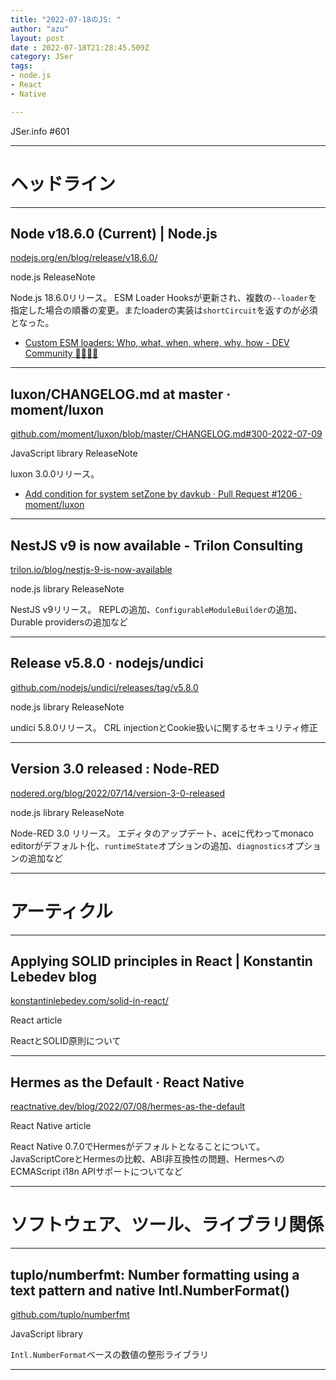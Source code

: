 ```yaml
---
title: "2022-07-18のJS: "
author: "azu"
layout: post
date : 2022-07-18T21:28:45.509Z
category: JSer
tags:
- node.js
- React
- Native

---
```


JSer.info #601

----

<h1 class="site-genre">ヘッドライン</h1>

----

## Node v18.6.0 (Current) | Node.js
[nodejs.org/en/blog/release/v18.6.0/](https://nodejs.org/en/blog/release/v18.6.0/ "Node v18.6.0 (Current) | Node.js")
<p class="jser-tags jser-tag-icon"><span class="jser-tag">node.js</span> <span class="jser-tag">ReleaseNote</span></p>

Node.js 18.6.0リリース。
ESM Loader Hooksが更新され、複数の`--loader`を指定した場合の順番の変更。またloaderの実装は`shortCircuit`を返すのが必須となった。

- [Custom ESM loaders: Who, what, when, where, why, how - DEV Community 👩‍💻👨‍💻](https://dev.to/jakobjingleheimer/custom-esm-loaders-who-what-when-where-why-how-4i1o "Custom ESM loaders: Who, what, when, where, why, how - DEV Community 👩‍💻👨‍💻")

----

## luxon/CHANGELOG.md at master · moment/luxon
[github.com/moment/luxon/blob/master/CHANGELOG.md#300-2022-07-09](https://github.com/moment/luxon/blob/master/CHANGELOG.md#300-2022-07-09 "luxon/CHANGELOG.md at master · moment/luxon")
<p class="jser-tags jser-tag-icon"><span class="jser-tag">JavaScript</span> <span class="jser-tag">library</span> <span class="jser-tag">ReleaseNote</span></p>

luxon 3.0.0リリース。

- [Add condition for system setZone by davkub · Pull Request #1206 · moment/luxon](https://github.com/moment/luxon/pull/1206 "Add condition for system setZone by davkub · Pull Request #1206 · moment/luxon")

----

## NestJS v9 is now available - Trilon Consulting
[trilon.io/blog/nestjs-9-is-now-available](https://trilon.io/blog/nestjs-9-is-now-available "NestJS v9 is now available - Trilon Consulting")
<p class="jser-tags jser-tag-icon"><span class="jser-tag">node.js</span> <span class="jser-tag">library</span> <span class="jser-tag">ReleaseNote</span></p>

NestJS v9リリース。
REPLの追加、`ConfigurableModuleBuilder`の追加、Durable providersの追加など


----

## Release v5.8.0 · nodejs/undici
[github.com/nodejs/undici/releases/tag/v5.8.0](https://github.com/nodejs/undici/releases/tag/v5.8.0 "Release v5.8.0 · nodejs/undici")
<p class="jser-tags jser-tag-icon"><span class="jser-tag">node.js</span> <span class="jser-tag">library</span> <span class="jser-tag">ReleaseNote</span></p>

undici 5.8.0リリース。
CRL injectionとCookie扱いに関するセキュリティ修正


----

## Version 3.0 released : Node-RED
[nodered.org/blog/2022/07/14/version-3-0-released](https://nodered.org/blog/2022/07/14/version-3-0-released "Version 3.0 released : Node-RED")
<p class="jser-tags jser-tag-icon"><span class="jser-tag">node.js</span> <span class="jser-tag">library</span> <span class="jser-tag">ReleaseNote</span></p>

Node-RED 3.0 リリース。
エディタのアップデート、aceに代わってmonaco editorがデフォルト化、`runtimeState`オプションの追加、`diagnostics`オプションの追加など


----
<h1 class="site-genre">アーティクル</h1>

----

## Applying SOLID principles in React | Konstantin Lebedev blog
[konstantinlebedev.com/solid-in-react/](https://konstantinlebedev.com/solid-in-react/ "Applying SOLID principles in React | Konstantin Lebedev blog")
<p class="jser-tags jser-tag-icon"><span class="jser-tag">React</span> <span class="jser-tag">article</span></p>

ReactとSOLID原則について


----

## Hermes as the Default · React Native
[reactnative.dev/blog/2022/07/08/hermes-as-the-default](https://reactnative.dev/blog/2022/07/08/hermes-as-the-default "Hermes as the Default · React Native")
<p class="jser-tags jser-tag-icon"><span class="jser-tag">React</span> <span class="jser-tag">Native</span> <span class="jser-tag">article</span></p>

React Native 0.7.0でHermesがデフォルトとなることについて。
JavaScriptCoreとHermesの比較、ABI非互換性の問題、HermesへのECMAScript i18n APIサポートについてなど


----
<h1 class="site-genre">ソフトウェア、ツール、ライブラリ関係</h1>

----

## tuplo/numberfmt: Number formatting using a text pattern and native Intl.NumberFormat()
[github.com/tuplo/numberfmt](https://github.com/tuplo/numberfmt "tuplo/numberfmt: Number formatting using a text pattern and native Intl.NumberFormat()")
<p class="jser-tags jser-tag-icon"><span class="jser-tag">JavaScript</span> <span class="jser-tag">library</span></p>

`Intl.NumberFormat`ベースの数値の整形ライブラリ


----
